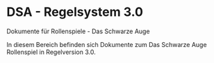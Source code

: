 # DSA - Regelsystem 3.0
Dokumente für Rollenspiele - Das Schwarze Auge

In diesem Bereich befinden sich Dokumente zum Das Schwarze Auge Rollenspiel in Regelversion 3.0.